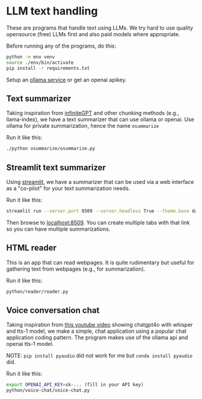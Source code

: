 # LLM text handling

These are programs that handle text using LLMs.  We try hard to use quality opensource (free) LLMs first and also paid models where appropriate.

Before running any of the programs, do this:

```bash
python -m env venv
source ./env/bin/activate
pip install -r requirements.txt
```

Setup an [ollama service](https://github.com/ollama/ollama/blob/ba04afc9a45a095e09e72c1d716fdfe941d9b340/docs/linux.md#adding-ollama-as-a-startup-service-recommended) or get an openai apikey.

## Text summarizer

Taking inspiration from [infiniteGPT](https://github.com/emmethalm/infiniteGPT) and other chunking methods (e.g., llama-index), we have a text summarizer that can use ollama or openai.  Use ollama for private summarization,
hence the name `osummarize`

Run it like this:

```bash
./python osummarize/osummarize.py
```

## Streamlit text summarizer

Using [streamlit](streamlit.io), we have a summarizer that can be used via a web interface as a "co-pilot" for your text summarization needs.

Run it like this:

```bash
streamlit run --server.port 8509 --server.headless True --theme.base dark sl_summarize/sl_osummary.py
```

Then browse to [localhost:8509](localhost:8509).  You can create multiple tabs with that link so you can have
multiple summarizations.

## HTML reader

This is an app that can read webpages.  It is quite rudimentary but useful for gathering text from webpages (e.g., for summarization).

Run it like this:

```bash
python/reader/reader.py
```

## Voice conversation chat

Taking inspiration from [this youtube video](https://www.youtube.com/watch?v=B00xo7vzN7w&ab_channel=AIFORDEVS) showing chatgpt4o with whisper and tts-1 model, we make a simple, chat application using a popular chat application coding pattern.  The program makes use of the ollama api and openai tts-1 model.

NOTE: `pip install pyaudio` did not work for me but `conda install pyaudio` did.

Run it like this:

```bash
export OPENAI_API_KEY=sk-... (fill in your API key)
python/voice-chat/voice-chat.py
```